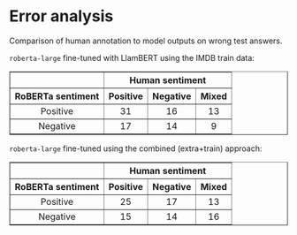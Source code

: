 # Error analysis
Comparison of human annotation to model outputs on wrong test answers.

`roberta-large` fine-tuned with LlamBERT using the IMDB train data:

<table border="1">
  <thead>
    <tr>
      <th></th>
      <th colspan="3" align="center">Human sentiment</th>
    </tr>
    <tr>
      <th>RoBERTa sentiment</th>
      <th>Positive</th>
      <th>Negative</th>
      <th>Mixed</th>
    </tr>
  </thead>
  <tbody>
    <tr>
      <td align="center">Positive</td>
      <td align="center">31</td>
      <td align="center">16</td>
      <td align="center">13</td>
    </tr>
    <tr>
      <td align="center">Negative</td>
      <td align="center">17</td>
      <td align="center">14</td>
      <td align="center">9</td>
    </tr>
  </tbody>
</table>

`roberta-large` fine-tuned using the combined (extra+train) approach:

<table border="1">
  <thead>
    <tr>
      <th></th>
      <th colspan="3" align="center">Human sentiment</th>
    </tr>
    <tr>
      <th>RoBERTa sentiment</th>
      <th>Positive</th>
      <th>Negative</th>
      <th>Mixed</th>
    </tr>
  </thead>
  <tbody>
    <tr>
      <td align="center">Positive</td>
      <td align="center">25</td>
      <td align="center">17</td>
      <td align="center">13</td>
    </tr>
    <tr>
      <td align="center">Negative</td>
      <td align="center">15</td>
      <td align="center">14</td>
      <td align="center">16</td>
    </tr>
  </tbody>
</table>
